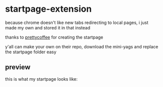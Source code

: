 # startpage-extension
because chrome doesn't like new tabs redirecting to local pages, i just made my own and stored it in that instead

thanks to [prettycoffee](https://github.com/PrettyCoffee/yet-another-generic-startpage) for creating the startpage

y'all can make your own on their repo, download the mini-yags and replace the startpage folder easy

## preview
this is what my startpage looks like:
